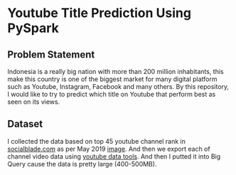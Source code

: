 # Youtube Title Prediction Using PySpark

## Problem Statement
Indonesia is a really big nation with more than 200 million inhabitants, this make this country is one of the biggest market for many digital platform such as Youtube, Instagram, Facebook and many others. By this repository, I would like to try to predict which title on Youtube that perform best as seen on its views.

## Dataset
I collected the data based on top 45 youtube channel rank in [socialblade.com](https://socialblade.com/youtube/top/country/id) as per May 2019 [image](https://github.com/AnggaPradiktas/YoutubeTitlePrediction-PySpark/blob/master/image/top45socialbladeindo.png). And then we export each of channel video data using [youtube data tools](https://tools.digitalmethods.net/netvizz/youtube/). And then I putted it into Big Query cause the data is pretty large (400-500MB).
